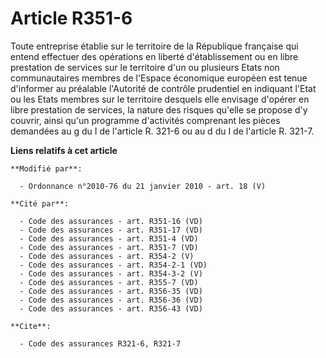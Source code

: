 # Article R351-6

Toute entreprise établie sur le territoire de la République française qui entend effectuer des opérations en liberté
d'établissement ou en libre prestation de services sur le territoire d'un ou plusieurs Etats non communautaires membres de
l'Espace économique européen est tenue d'informer au préalable l'Autorité de contrôle prudentiel en indiquant l'Etat ou les
Etats membres sur le territoire desquels elle envisage d'opérer en libre prestation de services, la nature des risques
qu'elle se propose d'y couvrir, ainsi qu'un programme d'activités comprenant les pièces demandées au g du I de l'article R.
321-6 ou au d du I de l'article R. 321-7.

**Liens relatifs à cet article**

	**Modifié par**:

	  - Ordonnance n°2010-76 du 21 janvier 2010 - art. 18 (V)

	**Cité par**:

	  - Code des assurances - art. R351-16 (VD)
	  - Code des assurances - art. R351-17 (VD)
	  - Code des assurances - art. R351-4 (VD)
	  - Code des assurances - art. R351-7 (VD)
	  - Code des assurances - art. R354-2 (V)
	  - Code des assurances - art. R354-2-1 (VD)
	  - Code des assurances - art. R354-3-2 (V)
	  - Code des assurances - art. R355-7 (VD)
	  - Code des assurances - art. R356-35 (VD)
	  - Code des assurances - art. R356-36 (VD)
	  - Code des assurances - art. R356-43 (VD)

	**Cite**:

	  - Code des assurances R321-6, R321-7
